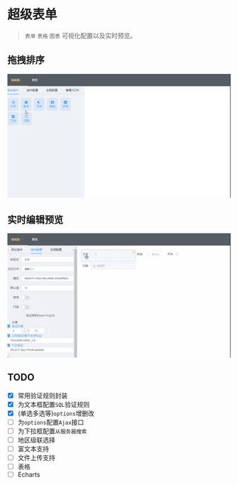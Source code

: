 # 超级表单

> `表单` `表格` `图表` 可视化配置以及实时预览。

## 拖拽排序
 ![draggable](./src/gifs/drag.gif)
## 实时编辑预览
 ![editable](./src/gifs/live.gif)

## TODO
- [x] 常用验证规则封装
- [x] 为文本框配置`SQL`验证规则
- [x] (单选多选等)`options`增删改
- [ ] 为`options`配置`Ajax`接口
- [ ] 为下拉框配置`从服务器搜索`
- [ ] 地区级联选择
- [ ] 富文本支持
- [ ] 文件上传支持
- [ ] 表格
- [ ] Echarts
<!-- - [ ] 为options集成 `默认值` 功能 -->
<!-- - [ ] 允许添加多条`RegExp`, `SQL`验证规则 -->
